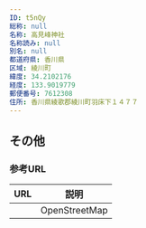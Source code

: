 ```yaml
---
ID: t5nQy
総称: null
名称: 高見峰神社
名称読み: null
別名: null
都道府県: 香川県
区域: 綾川町
緯度: 34.2102176
経度: 133.9019779
郵便番号: 7612308
住所: 香川県綾歌郡綾川町羽床下１４７７
---
```


## その他

### 参考URL

| URL | 説明          |
| --- | ------------- |
|     | OpenStreetMap |
